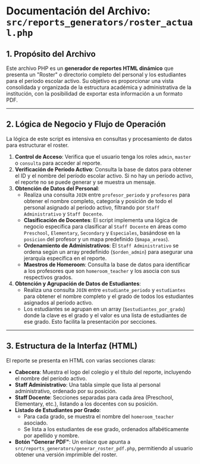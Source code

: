# Documentación del Archivo: `src/reports_generators/roster_actual.php`

## 1. Propósito del Archivo

Este archivo PHP es un **generador de reportes HTML dinámico** que presenta un "Roster" o directorio completo del personal y los estudiantes para el período escolar activo. Su objetivo es proporcionar una vista consolidada y organizada de la estructura académica y administrativa de la institución, con la posibilidad de exportar esta información a un formato PDF.

---

## 2. Lógica de Negocio y Flujo de Operación

La lógica de este script es intensiva en consultas y procesamiento de datos para estructurar el roster.

1.  **Control de Acceso**: Verifica que el usuario tenga los roles `admin`, `master` o `consulta` para acceder al reporte.
2.  **Verificación de Período Activo**: Consulta la base de datos para obtener el ID y el nombre del período escolar activo. Si no hay un período activo, el reporte no se puede generar y se muestra un mensaje.
3.  **Obtención de Datos del Personal**: 
    *   Realiza una consulta `JOIN` entre `profesor_periodo` y `profesores` para obtener el nombre completo, categoría y posición de todo el personal asignado al período activo, filtrando por `Staff Administrativo` y `Staff Docente`.
    *   **Clasificación de Docentes**: El script implementa una lógica de negocio específica para clasificar al `Staff Docente` en áreas como `Preschool`, `Elementary`, `Secondary` y `Especiales`, basándose en la `posicion` del profesor y un mapa predefinido (`$mapa_areas`).
    *   **Ordenamiento de Administrativos**: El `Staff Administrativo` se ordena según un array predefinido (`$orden_admin`) para asegurar una jerarquía específica en el reporte.
    *   **Maestros de Homeroom**: Consulta la base de datos para identificar a los profesores que son `homeroom_teacher` y los asocia con sus respectivos grados.
4.  **Obtención y Agrupación de Datos de Estudiantes**: 
    *   Realiza una consulta `JOIN` entre `estudiante_periodo` y `estudiantes` para obtener el nombre completo y el grado de todos los estudiantes asignados al período activo.
    *   Los estudiantes se agrupan en un array (`$estudiantes_por_grado`) donde la clave es el grado y el valor es una lista de estudiantes de ese grado. Esto facilita la presentación por secciones.

---

## 3. Estructura de la Interfaz (HTML)

El reporte se presenta en HTML con varias secciones claras:

*   **Cabecera**: Muestra el logo del colegio y el título del reporte, incluyendo el nombre del período activo.
*   **Staff Administrativo**: Una tabla simple que lista al personal administrativo, ordenado por su posición.
*   **Staff Docente**: Secciones separadas para cada área (Preschool, Elementary, etc.), listando a los docentes con su posición.
*   **Listado de Estudiantes por Grado**: 
    *   Para cada grado, se muestra el nombre del `homeroom_teacher` asociado.
    *   Se lista a los estudiantes de ese grado, ordenados alfabéticamente por apellido y nombre.
*   **Botón "Generar PDF"**: Un enlace que apunta a `src/reports_generators/generar_roster_pdf.php`, permitiendo al usuario obtener una versión imprimible del roster.
